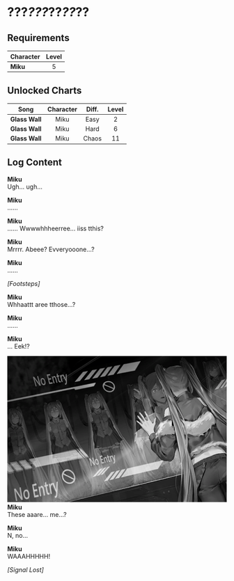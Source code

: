 # ???_???_??_??_??
## Requirements
|Character|Level|
|---------|:---:|
|**Miku** |  5  |

## Unlocked Charts
|     Song     |Character|Diff.|Level|
|--------------|:-------:|:---:|:---:|
|**Glass Wall**|  Miku   |Easy |  2  |
|**Glass Wall**|  Miku   |Hard |  6  |
|**Glass Wall**|  Miku   |Chaos| 11  |

## Log Content
**Miku**<br>
Ugh... ugh...

**Miku**<br>
......

**Miku**<br>
...... Wwwwhhheerree... iiss tthis?

**Miku**<br>
Mrrrr. Abeee? Evveryooone...?

**Miku**<br>
......

*\[Footsteps\]*

**Miku**<br>
Whhaattt aree tthose...?

**Miku**<br>
......

**Miku**<br>
... Eek!?

![mos0601.png](./attachments/mos0601.png)
**Miku**<br>
These aaare... me...?

**Miku**<br>
N, no...

**Miku**<br>
WAAAHHHHH!

*[Signal Lost]*

